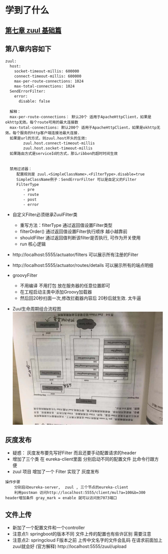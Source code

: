 # 学到了什么
##  [第七章 zuul 基础篇](https://github.com/keepclimbs/springcloud-notes/tree/master/ch8-1-1/readMe-7.md)
## 第八章内容如下
```
zuul:
  host:
    socket-timeout-millis: 600000 
    connect-timeout-millis: 600000
    max-per-route-connections: 1024 
    max-total-connections: 1024 
  SendErrorFilter: 
    error:
      disable: false
      
  解释： 
  max-per-route-connections： 默认20个 适用于ApacheHttpClient，如果是okhttp无效。每个route可用的最大连接数
  max-total-connections: 默认200个 适用于ApacheHttpClient，如果是okhttp无效。每个服务的http客户端连接池最大连接.
  如果是url的方式，则zuul.host开头的生效:
        zuul.host.connect-timeout-millis
        zuul.host.socket-timeout-millis 
  如果路由方式是serviceId的方式，那么ribbon的超时时间生效
    
         
  禁用过滤器：
     配置规则是 zuul.<SimpleClassName>.<FilterType>.disable=true
     SimpleClassName例子：SendErrorFilter 可以是自定义的Filter
     FilterType
        - pre
        - route
        - post
        - error
```

- 自定义Filter必须继承ZuulFilter类
    - 重写方法：filterType 通过返回值设置Filter类型
    - filterOrder()        通过返回值设置Filter执行顺序 越小越靠前
    - shouldFilter         通过返回值判断该filter是否执行, 可作为开关使用
    - run                  核心逻辑

- http://localhost:5555/actuator/filters 可以展示所有注册的Filter
- http://localhost:5555/actuator/routes/details 可以展示所有的端点明细
- groovyFilter 
    - 不用编译 不用打包 放在服务器的任意位置即可 
    - 在工程启动主类中添加Groovy加载器
    - 然后回20秒扫面一次,修改拦截器内容后 20秒后就生效. 太牛逼
- Zuul生命周期组合流程图
![image](https://github.com/keepclimbs/springcloud-notes/blob/master/img/811-1.png)

## 灰度发布
- 疑惑： 灰度发布要先写好Filter 而且还要手动配置请求的header
- 增加了三个类 在 eureka-client里面 分别启动不同的配置文件 比命令行跟方便 
- zuul 项目 增加了一个 Filter 实现了 灰度发布
```
操作步骤 
    分别启动eureka-server,  zuul , 三个节点的eureka-client
    利用postman 访问http://localhost:5555/client/mul?a=100&b=300  header增加条件 gray_mark = enable 就可以访问到7073端口
```

## 文件上传 
- 新加了一个配置文件和一个controller 
- 注意点1: springboot的版本不同 文件上传的配置也有些许区别 需要注意
- 注意点2: springcloud F版本之前 上传中文名字的文件会乱码  在请求前面加上 zuul就会好 (官方解释)  http://localhost:5555/zuul/upload 
